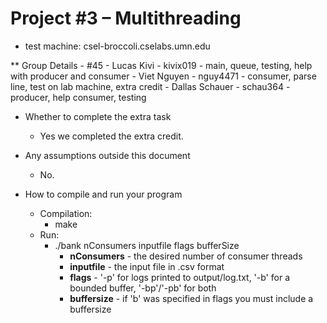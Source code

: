 # Project #3 – Multithreading
* test machine: csel-broccoli.cselabs.umn.edu

** Group Details
    - #45
    - Lucas Kivi      - kivix019
        - main, queue, testing, help with producer and consumer
    - Viet Nguyen     - nguy4471
        - consumer, parse line, test on lab machine, extra credit
    - Dallas Schauer  - schau364
        - producer, help consumer, testing

* Whether to complete the extra task
    - Yes we completed the extra credit.

* Any assumptions outside this document
    - No.

* How to compile and run your program
    - Compilation:
        - make
    - Run:
        - ./bank nConsumers inputfile flags bufferSize
            - **nConsumers** - the desired number of consumer threads
            - **inputfile**  - the input file in .csv format
            - **flags**      - '-p' for logs printed to output/log.txt, '-b' for a bounded buffer, '-bp'/'-pb' for both
            - **buffersize** - if 'b' was specified in flags you must include a buffersize 
